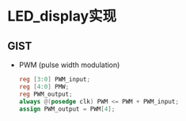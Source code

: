 # LED_display实现  

## GIST  
- PWM (pulse width modulation)  
  ```verilog
  reg [3:0] PWM_input;
  reg [4:0] PMW;
  reg PWM_output;
  always @(posedge clk) PWM <= PWM + PWM_input;
  assign PWM_output = PWM[4];
  ```
